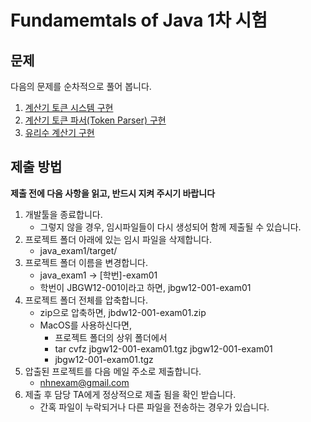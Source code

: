 # Fundamemtals of Java 1차 시험

## 문제

다음의 문제를 순차적으로 풀어 봅니다.

1. [계산기 토큰 시스템 구현](./docs/1.token.md)
1. [계산기 토큰 파서(Token Parser) 구현](./docs/2.parser.md)
1. [유리수 계산기 구현](./docs/3.calculator.md)

## 제출 방법

**제출 전에 다음 사항을 읽고, 반드시 지켜 주시기 바랍니다**

1. 개발툴을 종료합니다.
   - 그렇지 않을 경우, 임시파일들이 다시 생성되어 함께 제출될 수 있습니다.
1. 프로젝트 폴더 아래에 있는 임시 파일을 삭제합니다.
   - java_exam1/target/
1. 프로젝트 폴더 이름을 변경합니다.
   - java_exam1 -> [학번]-exam01
   - 학번이 JBGW12-001이라고 하면, jbgw12-001-exam01
1. 프로젝트 폴더 전체를 압축합니다.
   - zip으로 압축하면, jbdw12-001-exam01.zip
   - MacOS를 사용하신다면,
     - 프로젝트 폴더의 상위 폴더에서
     - tar cvfz jbgw12-001-exam01.tgz jbgw12-001-exam01
     - jbgw12-001-exam01.tgz
1. 압출된 프로젝트를 다음 메일 주소로 제출합니다.
    - nhnexam@gmail.com
1. 제출 후 담당 TA에게 정상적으로 제출 됨을 확인 받습니다.
    - 간혹 파일이 누락되거나 다른 파일을 전송하는 경우가 있습니다.
